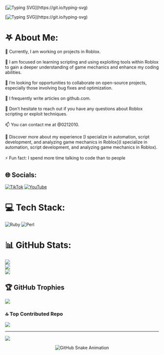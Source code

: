 [![Typing SVG](https://readme-typing-svg.herokuapp.com?font=Fira+Code&pause=1000&color=AF0A00&width=435&lines=%F0%9D%96%82%F0%9D%96%8A%F0%9D%96%91%F0%9D%96%88%F0%9D%96%94%F0%9D%96%92%F0%9D%96%8A+%F0%9D%95%BF%F0%9D%96%94+%F0%9D%95%B8%F0%9D%96%9E+%F0%9D%95%BB%F0%9D%96%97%F0%9D%96%94%F0%9D%96%8B%F0%9D%96%8E%F0%9D%96%91%F0%9D%96%8A.)](https://git.io/typing-svg)


[![Typing SVG](https://readme-typing-svg.herokuapp.com?font=Fira+Code&pause=1000&color=000000&width=435&lines=%F0%9D%95%BE%F0%9D%96%99%F0%9D%96%8A%F0%9D%96%95+%F0%9D%95%AD%F0%9D%96%9E+%F0%9D%95%BE%F0%9D%96%99%F0%9D%96%8A%F0%9D%96%95..)](https://git.io/typing-svg)


# 𖤐 About Me:
🔭 Currently, I am working on projects in Roblox.<br><br>🌱 I am focused on learning scripting and using exploiting tools within Roblox to gain a deeper understanding of game mechanics and enhance my coding abilities.<br><br>🤝 I’m looking for opportunities to collaborate on open-source projects, especially those involving bug fixes and optimization.<br><br>📝 I frequently write articles on github.com.<br><br>💬 Don’t hesitate to reach out if you have any questions about Roblox scripting or exploit techniques.<br><br>📫 You can contact me at @0212010.<br><br>📄 Discover more about my experience [I specialize in automation, script development, and analyzing game mechanics in Roblox](I specialize in automation, script development, and analyzing game mechanics in Roblox).<br><br>⚡ Fun fact: I spend more time talking to code than to people


## 🌐 Socials:
[![TikTok](https://img.shields.io/badge/TikTok-%23000000.svg?logo=TikTok&logoColor=white)](https://tiktok.com/@muleleleell) [![YouTube](https://img.shields.io/badge/YouTube-%23FF0000.svg?logo=YouTube&logoColor=white)](https://youtube.com/@NiggaFuckers) 

# 💻 Tech Stack:
![Ruby](https://img.shields.io/badge/ruby-%23CC342D.svg?style=plastic&logo=ruby&logoColor=white) ![Perl](https://img.shields.io/badge/perl-%2339457E.svg?style=plastic&logo=perl&logoColor=white)
# 📊 GitHub Stats:
![](https://github-readme-stats.vercel.app/api?username=pwxtf&theme=shadow_red&hide_border=false&include_all_commits=true&count_private=false)<br/>
![](https://github-readme-streak-stats.herokuapp.com/?user=pwxtf&theme=shadow_red&hide_border=false)<br/>
![](https://github-readme-stats.vercel.app/api/top-langs/?username=pwxtf&theme=shadow_red&hide_border=false&include_all_commits=true&count_private=false&layout=compact)

## 🏆 GitHub Trophies
![](https://github-profile-trophy.vercel.app/?username=pwxtf&theme=radical&no-frame=false&no-bg=false&margin-w=4)

### 🔝 Top Contributed Repo
![](https://github-contributor-stats.vercel.app/api?username=pwxtf&limit=5&theme=shadow_red&combine_all_yearly_contributions=true)

---
[![](https://visitcount.itsvg.in/api?id=pwxtf&icon=0&color=0)](https://visitcount.itsvg.in)

<!-- Proudly created with GPRM ( https://gprm.itsvg.in ) -->

<!-- Snake Animation -->
<div align="center">
  <picture>
    <source media="(prefers-color-scheme: dark)" srcset="https://github.com/fatkhurrhn/fatkhurrhn/blob/main/github-contribution-grid-snake-dark.svg" />
    <source media="(prefers-color-scheme: light), (prefers-color-scheme: no-preference)" srcset="https://github.com/pwxtf/pwxtf/blob/main/github-contribution-grid-snake.svg" />
    <img src="https://github.com/pwxtf/pwxtf/blob/main/github-contribution-grid-snake.svg" alt="GitHub Snake Animation" />
  </picture>
</div>

